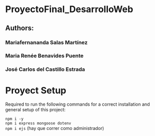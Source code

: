# ProyectoFinal_DesarrolloWeb

## Authors:
### Mariafernananda Salas Martínez
### Maria Renée Benavides Puente
### José Carlos del Castillo Estrada

# Proyect Setup

Required to run the following commands for a correct installation and general setup of this project:

`npm i -y`  
`npm i express mongoose dotenv`  
`npm i ejs` (hay que correr como administrador)